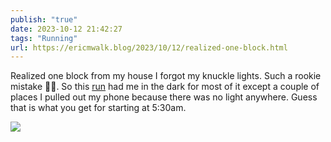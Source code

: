 ```yaml
---
publish: "true"
date: 2023-10-12 21:42:27
tags: "Running"
url: https://ericmwalk.blog/2023/10/12/realized-one-block.html
---
```


Realized one block from my house I forgot my knuckle lights. Such a rookie mistake 🤦‍♂️.  So this [run](https://strava.com/activities/10024464351)  had me in the dark for most of it except a couple of places I pulled out my phone because there was no light anywhere. Guess that is what you get for starting at 5:30am.

![](https://ericmwalk.blog/uploads/2023/530da58b-b062-492b-8fd0-bcd5aa6c804f.jpg)